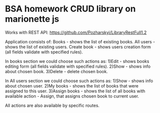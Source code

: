# BSA homework CRUD library on marionette js

Works with REST API: https://github.com/Pozharskyi/LibraryRestFull1.2


Application consists of:
Books - shows the list of existing books.
All users - shows the list of existing users.
Create book - shows users creation form (all fields validate with specified rules).

In books section we could choose such actions as:
1)Edit - shows books editing form (all fields validate with specified rules).
2)Show - shows info about chosen book.
3)Delete - delete chosen book.

In All users section we could choose such actions as:
1)Show - shows info about chosen user.
2)My books - shows the list of books that were assigned to this user.
3)Assign books - shows the list of all books with available action - Assign, that assigns chosen book to current user.

All actions are also available by specific routes.
